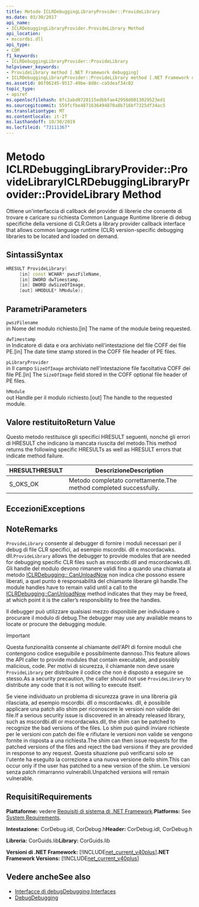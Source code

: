 ```yaml
---
title: Metodo ICLRDebuggingLibraryProvider::ProvideLibrary
ms.date: 03/30/2017
api_name:
- ICLRDebuggingLibraryProvider.ProvideLibrary Method
api_location:
- mscordbi.dll
api_type:
- COM
f1_keywords:
- ICLRDebuggingLibraryProvider::ProvideLibrary
helpviewer_keywords:
- ProvideLibrary method [.NET Framework debugging]
- ICLRDebuggingLibraryProvider::ProvideLibrary method [.NET Framework debugging]
ms.assetid: 86f06245-9517-49be-8d8c-ca5deaf34c02
topic_type:
- apiref
ms.openlocfilehash: 8fc2abd0728115edbbfae42958d8013029523ed1
ms.sourcegitcommit: 559fcfbe4871636494870a8b716bf7325df34ac5
ms.translationtype: MT
ms.contentlocale: it-IT
ms.lasthandoff: 10/30/2019
ms.locfileid: "73111367"
---
```

# <a name="iclrdebugginglibraryproviderprovidelibrary-method"></a><span data-ttu-id="87193-102">Metodo ICLRDebuggingLibraryProvider::ProvideLibrary</span><span class="sxs-lookup"><span data-stu-id="87193-102">ICLRDebuggingLibraryProvider::ProvideLibrary Method</span></span>

<span data-ttu-id="87193-103">Ottiene un'interfaccia di callback del provider di librerie che consente di trovare e caricare su richiesta Common Language Runtime librerie di debug specifiche della versione di CLR.</span><span class="sxs-lookup"><span data-stu-id="87193-103">Gets a library provider callback interface that allows common language runtime (CLR) version-specific debugging libraries to be located and loaded on demand.</span></span>

## <a name="syntax"></a><span data-ttu-id="87193-104">Sintassi</span><span class="sxs-lookup"><span data-stu-id="87193-104">Syntax</span></span>

```cpp
HRESULT ProvideLibrary(
     [in] const WCHAR* pwszFileName,
     [in] DWORD dwTimestamp,
     [in] DWORD dwSizeOfImage,
     [out] HMODULE* hModule);
```

## <a name="parameters"></a><span data-ttu-id="87193-105">Parametri</span><span class="sxs-lookup"><span data-stu-id="87193-105">Parameters</span></span>

`pwszFilename` \
<span data-ttu-id="87193-106">in Nome del modulo richiesto.</span><span class="sxs-lookup"><span data-stu-id="87193-106">[in] The name of the module being requested.</span></span>

`dwTimestamp` \
<span data-ttu-id="87193-107">in Indicatore di data e ora archiviato nell'intestazione del file COFF dei file PE.</span><span class="sxs-lookup"><span data-stu-id="87193-107">[in] The date time stamp stored in the COFF file header of PE files.</span></span>

`pLibraryProvider` \
<span data-ttu-id="87193-108">in Il campo `SizeOfImage` archiviato nell'intestazione file facoltativa COFF dei file PE.</span><span class="sxs-lookup"><span data-stu-id="87193-108">[in] The `SizeOfImage` field stored in the COFF optional file header of PE files.</span></span>

`hModule` \
<span data-ttu-id="87193-109">out Handle per il modulo richiesto.</span><span class="sxs-lookup"><span data-stu-id="87193-109">[out] The handle to the requested module.</span></span>

## <a name="return-value"></a><span data-ttu-id="87193-110">Valore restituito</span><span class="sxs-lookup"><span data-stu-id="87193-110">Return Value</span></span>

<span data-ttu-id="87193-111">Questo metodo restituisce gli specifici HRESULT seguenti, nonché gli errori di HRESULT che indicano la mancata riuscita del metodo.</span><span class="sxs-lookup"><span data-stu-id="87193-111">This method returns the following specific HRESULTs as well as HRESULT errors that indicate method failure.</span></span>

|<span data-ttu-id="87193-112">HRESULT</span><span class="sxs-lookup"><span data-stu-id="87193-112">HRESULT</span></span>|<span data-ttu-id="87193-113">Descrizione</span><span class="sxs-lookup"><span data-stu-id="87193-113">Description</span></span>|
|-------------|-----------------|
|<span data-ttu-id="87193-114">S_OK</span><span class="sxs-lookup"><span data-stu-id="87193-114">S_OK</span></span>|<span data-ttu-id="87193-115">Metodo completato correttamente.</span><span class="sxs-lookup"><span data-stu-id="87193-115">The method completed successfully.</span></span>|

## <a name="exceptions"></a><span data-ttu-id="87193-116">Eccezioni</span><span class="sxs-lookup"><span data-stu-id="87193-116">Exceptions</span></span>

## <a name="remarks"></a><span data-ttu-id="87193-117">Note</span><span class="sxs-lookup"><span data-stu-id="87193-117">Remarks</span></span>

<span data-ttu-id="87193-118">`ProvideLibrary` consente al debugger di fornire i moduli necessari per il debug di file CLR specifici, ad esempio mscordbi. dll e mscordacwks. dll.</span><span class="sxs-lookup"><span data-stu-id="87193-118">`ProvideLibrary` allows the debugger to provide modules that are needed for debugging specific CLR files such as mscordbi.dll and mscordacwks.dll.</span></span> <span data-ttu-id="87193-119">Gli handle del modulo devono rimanere validi fino a quando una chiamata al metodo [ICLRDebugging:: CanUnloadNow](../../../../docs/framework/unmanaged-api/debugging/iclrdebugging-canunloadnow-method.md) non indica che possono essere liberati, a quel punto è responsabilità del chiamante liberare gli handle.</span><span class="sxs-lookup"><span data-stu-id="87193-119">The module handles have to remain valid until a call to the [ICLRDebugging::CanUnloadNow](../../../../docs/framework/unmanaged-api/debugging/iclrdebugging-canunloadnow-method.md) method indicates that they may be freed, at which point it is the caller’s responsibility to free the handles.</span></span>

<span data-ttu-id="87193-120">Il debugger può utilizzare qualsiasi mezzo disponibile per individuare o procurare il modulo di debug.</span><span class="sxs-lookup"><span data-stu-id="87193-120">The debugger may use any available means to locate or procure the debugging module.</span></span>

> [!IMPORTANT]
> <span data-ttu-id="87193-121">Questa funzionalità consente al chiamante dell'API di fornire moduli che contengono codice eseguibile e possibilmente dannoso.</span><span class="sxs-lookup"><span data-stu-id="87193-121">This feature allows the API caller to provide modules that contain executable, and possibly malicious, code.</span></span> <span data-ttu-id="87193-122">Per motivi di sicurezza, il chiamante non deve usare `ProvideLibrary` per distribuire il codice che non è disposto a eseguire se stesso.</span><span class="sxs-lookup"><span data-stu-id="87193-122">As a security precaution, the caller should not use `ProvideLibrary` to distribute any code that it is not willing to execute itself.</span></span>
>
> <span data-ttu-id="87193-123">Se viene individuato un problema di sicurezza grave in una libreria già rilasciata, ad esempio mscordbi. dll o mscordacwks. dll, è possibile applicare una patch allo shim per riconoscere le versioni non valide dei file.</span><span class="sxs-lookup"><span data-stu-id="87193-123">If a serious security issue is discovered in an already released library, such as mscordbi.dll or mscordacwks.dll, the shim can be patched to recognize the bad versions of the files.</span></span> <span data-ttu-id="87193-124">Lo shim può quindi inviare richieste per le versioni con patch dei file e rifiutare le versioni non valide se vengono fornite in risposta a una richiesta.</span><span class="sxs-lookup"><span data-stu-id="87193-124">The shim can then issue requests for the patched versions of the files and reject the bad versions if they are provided in response to any request.</span></span> <span data-ttu-id="87193-125">Questa situazione può verificarsi solo se l'utente ha eseguito la correzione a una nuova versione dello shim.</span><span class="sxs-lookup"><span data-stu-id="87193-125">This can occur only if the user has patched to a new version of the shim.</span></span> <span data-ttu-id="87193-126">Le versioni senza patch rimarranno vulnerabili.</span><span class="sxs-lookup"><span data-stu-id="87193-126">Unpatched versions will remain vulnerable.</span></span>

## <a name="requirements"></a><span data-ttu-id="87193-127">Requisiti</span><span class="sxs-lookup"><span data-stu-id="87193-127">Requirements</span></span>

<span data-ttu-id="87193-128">**Piattaforme:** vedere [Requisiti di sistema di .NET Framework](../../../../docs/framework/get-started/system-requirements.md).</span><span class="sxs-lookup"><span data-stu-id="87193-128">**Platforms:** See [System Requirements](../../../../docs/framework/get-started/system-requirements.md).</span></span>

<span data-ttu-id="87193-129">**Intestazione:** CorDebug.idl, CorDebug.h</span><span class="sxs-lookup"><span data-stu-id="87193-129">**Header:** CorDebug.idl, CorDebug.h</span></span>

<span data-ttu-id="87193-130">**Libreria:** CorGuids.lib</span><span class="sxs-lookup"><span data-stu-id="87193-130">**Library:** CorGuids.lib</span></span>

<span data-ttu-id="87193-131">**Versioni di .NET Framework:** [!INCLUDE[net_current_v40plus](../../../../includes/net-current-v40plus-md.md)]</span><span class="sxs-lookup"><span data-stu-id="87193-131">**.NET Framework Versions:** [!INCLUDE[net_current_v40plus](../../../../includes/net-current-v40plus-md.md)]</span></span>

## <a name="see-also"></a><span data-ttu-id="87193-132">Vedere anche</span><span class="sxs-lookup"><span data-stu-id="87193-132">See also</span></span>

- [<span data-ttu-id="87193-133">Interfacce di debug</span><span class="sxs-lookup"><span data-stu-id="87193-133">Debugging Interfaces</span></span>](../../../../docs/framework/unmanaged-api/debugging/debugging-interfaces.md)
- [<span data-ttu-id="87193-134">Debug</span><span class="sxs-lookup"><span data-stu-id="87193-134">Debugging</span></span>](../../../../docs/framework/unmanaged-api/debugging/index.md)
